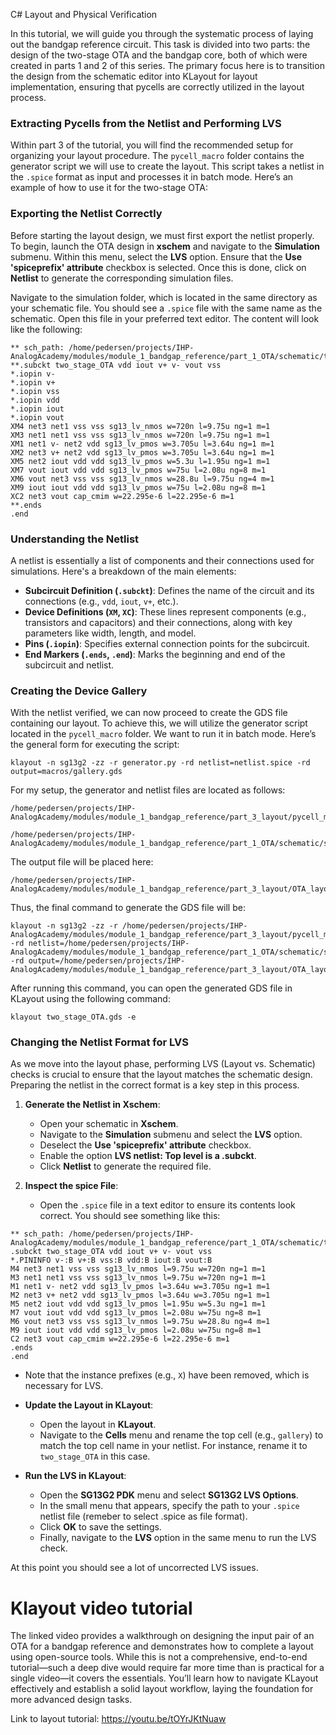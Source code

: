 C# Layout and Physical Verification

In this tutorial, we will guide you through the systematic process of laying out the bandgap reference circuit. This task is divided into two parts: the design of the two-stage OTA and the bandgap core, both of which were created in parts 1 and 2 of this series. The primary focus here is to transition the design from the schematic editor into KLayout for layout implementation, ensuring that pycells are correctly utilized in the layout process.

### Extracting Pycells from the Netlist and Performing LVS

Within part 3 of the tutorial, you will find the recommended setup for organizing your layout procedure. The `pycell_macro` folder contains the generator script we will use to create the layout. This script takes a netlist in the `.spice` format as input and processes it in batch mode. Here’s an example of how to use it for the two-stage OTA:

### Exporting the Netlist Correctly

Before starting the layout design, we must first export the netlist properly. To begin, launch the OTA design in **xschem** and navigate to the **Simulation** submenu. Within this menu, select the **LVS** option. Ensure that the **Use 'spiceprefix' attribute** checkbox is selected. Once this is done, click on **Netlist** to generate the corresponding simulation files.

Navigate to the simulation folder, which is located in the same directory as your schematic file. You should see a `.spice` file with the same name as the schematic. Open this file in your preferred text editor. The content will look like the following:

```
** sch_path: /home/pedersen/projects/IHP-AnalogAcademy/modules/module_1_bandgap_reference/part_1_OTA/schematic/two_stage_OTA.sch
**.subckt two_stage_OTA vdd iout v+ v- vout vss
*.iopin v-
*.iopin v+
*.iopin vss
*.iopin vdd
*.iopin iout
*.iopin vout
XM4 net3 net1 vss vss sg13_lv_nmos w=720n l=9.75u ng=1 m=1
XM3 net1 net1 vss vss sg13_lv_nmos w=720n l=9.75u ng=1 m=1
XM1 net1 v- net2 vdd sg13_lv_pmos w=3.705u l=3.64u ng=1 m=1
XM2 net3 v+ net2 vdd sg13_lv_pmos w=3.705u l=3.64u ng=1 m=1
XM5 net2 iout vdd vdd sg13_lv_pmos w=5.3u l=1.95u ng=1 m=1
XM7 vout iout vdd vdd sg13_lv_pmos w=75u l=2.08u ng=8 m=1
XM6 vout net3 vss vss sg13_lv_nmos w=28.8u l=9.75u ng=4 m=1
XM9 iout iout vdd vdd sg13_lv_pmos w=75u l=2.08u ng=8 m=1
XC2 net3 vout cap_cmim w=22.295e-6 l=22.295e-6 m=1
**.ends
.end
```
### Understanding the Netlist

A netlist is essentially a list of components and their connections used for simulations. Here's a breakdown of the main elements:

- **Subcircuit Definition (`.subckt`)**: Defines the name of the circuit and its connections (e.g., `vdd`, `iout`, `v+`, etc.).
- **Device Definitions (`XM`, `XC`)**: These lines represent components (e.g., transistors and capacitors) and their connections, along with key parameters like width, length, and model.
- **Pins (`.iopin`)**: Specifies external connection points for the subcircuit.
- **End Markers (`.ends`, `.end`)**: Marks the beginning and end of the subcircuit and netlist.


### Creating the Device Gallery

With the netlist verified, we can now proceed to create the GDS file containing our layout. To achieve this, we will utilize the generator script located in the `pycell_macro` folder. We want to run it in batch mode. Here’s the general form for executing the script:

```
klayout -n sg13g2 -zz -r generator.py -rd netlist=netlist.spice -rd output=macros/gallery.gds
```

For my setup, the generator and netlist files are located as follows:

```
/home/pedersen/projects/IHP-AnalogAcademy/modules/module_1_bandgap_reference/part_3_layout/pycell_macro/generator.py
```

```
/home/pedersen/projects/IHP-AnalogAcademy/modules/module_1_bandgap_reference/part_1_OTA/schematic/simulations/two_stage_OTA.spice
```

The output file will be placed here:

```
/home/pedersen/projects/IHP-AnalogAcademy/modules/module_1_bandgap_reference/part_3_layout/OTA_layout/two_stage_OTA.gds
```

Thus, the final command to generate the GDS file will be:

```
klayout -n sg13g2 -zz -r /home/pedersen/projects/IHP-AnalogAcademy/modules/module_1_bandgap_reference/part_3_layout/pycell_macro/generator.py -rd netlist=/home/pedersen/projects/IHP-AnalogAcademy/modules/module_1_bandgap_reference/part_1_OTA/schematic/simulations/two_stage_OTA.spice -rd output=/home/pedersen/projects/IHP-AnalogAcademy/modules/module_1_bandgap_reference/part_3_layout/OTA_layout/two_stage_OTA.gds
```

After running this command, you can open the generated GDS file in KLayout using the following command:

```
klayout two_stage_OTA.gds -e
```
### Changing the Netlist Format for LVS

As we move into the layout phase, performing LVS (Layout vs. Schematic) checks is crucial to ensure that the layout matches the schematic design. Preparing the netlist in the correct format is a key step in this process. 

1. **Generate the Netlist in Xschem**:
    
    - Open your schematic in **Xschem**.
    - Navigate to the **Simulation** submenu and select the **LVS** option.
    - Deselect the **Use 'spiceprefix' attribute** checkbox.
    - Enable the option **LVS netlist: Top level is a .subckt**.
    - Click **Netlist** to generate the required file.

2. **Inspect the spice File**:
    
    - Open the `.spice` file in a text editor to ensure its contents look correct. You should see something like this:

```
** sch_path: /home/pedersen/projects/IHP-AnalogAcademy/modules/module_1_bandgap_reference/part_1_OTA/schematic/two_stage_OTA.sch
.subckt two_stage_OTA vdd iout v+ v- vout vss
*.PININFO v-:B v+:B vss:B vdd:B iout:B vout:B
M4 net3 net1 vss vss sg13_lv_nmos l=9.75u w=720n ng=1 m=1
M3 net1 net1 vss vss sg13_lv_nmos l=9.75u w=720n ng=1 m=1
M1 net1 v- net2 vdd sg13_lv_pmos l=3.64u w=3.705u ng=1 m=1
M2 net3 v+ net2 vdd sg13_lv_pmos l=3.64u w=3.705u ng=1 m=1
M5 net2 iout vdd vdd sg13_lv_pmos l=1.95u w=5.3u ng=1 m=1
M7 vout iout vdd vdd sg13_lv_pmos l=2.08u w=75u ng=8 m=1
M6 vout net3 vss vss sg13_lv_nmos l=9.75u w=28.8u ng=4 m=1
M9 iout iout vdd vdd sg13_lv_pmos l=2.08u w=75u ng=8 m=1
C2 net3 vout cap_cmim w=22.295e-6 l=22.295e-6 m=1
.ends
.end

```
- Note that the instance prefixes (e.g., `X`) have been removed, which is necessary for LVS.
    
- **Update the Layout in KLayout**:
    
    - Open the layout in **KLayout**.
    - Navigate to the **Cells** menu and rename the top cell (e.g., `gallery`) to match the top cell name in your netlist. For instance, rename it to `two_stage_OTA` in this case.
- **Run the LVS in KLayout**:
    
    - Open the **SG13G2 PDK** menu and select **SG13G2 LVS Options**.
    - In the small menu that appears, specify the path to your `.spice` netlist file (remeber to select .spice as file format).
    - Click **OK** to save the settings.
    - Finally, navigate to the **LVS** option in the same menu to run the LVS check.


At this point you should see a lot of uncorrected LVS issues.


# Klayout video tutorial
The linked video provides a walkthrough on designing the input pair of an OTA for a bandgap reference and demonstrates how to complete a layout using open-source tools. While this is not a comprehensive, 
end-to-end tutorial—such a deep dive would require far more time than is practical for a single video—it covers the essentials.
You’ll learn how to navigate KLayout effectively and establish a solid layout workflow, laying the foundation for more advanced design tasks.

Link to layout tutorial:
https://youtu.be/tOYrJKtNuaw

